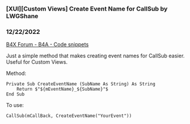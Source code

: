 ### [XUI][Custom Views] Create Event Name for CallSub by LWGShane
### 12/22/2022
[B4X Forum - B4A - Code snippets](https://www.b4x.com/android/forum/threads/144967/)

Just a simple method that makes creating event names for CallSub easier. Useful for Custom Views.  
  
Method:  

```B4X
Private Sub CreateEventName (SubName As String) As String  
    Return $"${mEventName}_${SubName}"$  
End Sub
```

  
  
To use:  

```B4X
CallSub(mCallBack, CreateEventName("YourEvent"))
```